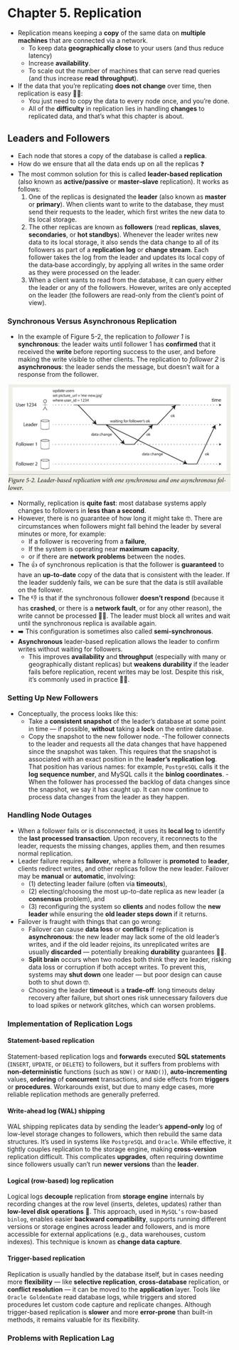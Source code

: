 # Chapter 5. Replication

- Replication means keeping a **copy** of the same data on **multiple machines** that are connected via a network. 
  - To keep data **geographically close** to your users (and thus reduce latency)
  - Increase **availability**.
  - To scale out the number of machines that can serve read queries (and thus increase **read throughput**).
- If the data that you’re replicating **does not change** over time, then replication is easy 🤹‍♂️:
  - You just need to copy the data to every node once, and you’re done. 
  - All of the **difficulty** in replication lies in handling **changes** to replicated data, and that’s what this chapter is about.

## Leaders and Followers

- Each node that stores a copy of the database is called a **replica**.
- How do we ensure that all the data ends up on all the replicas ❓
- The most common solution for this is called **leader-based replication** (also known as **active/passive** or **master–slave** replication). It works as follows:
  1. One of the replicas is designated the **leader** (also known as **master** or **primary**). When clients want to write to the database, they must send their requests to the leader, which first writes the new data to its local storage.
  2. The other replicas are known as **followers** (read **replicas**, **slaves**, **secondaries**, or **hot standbys**). Whenever the leader writes new data to its local storage, it also sends the data change to all of its followers as part of a **replication log** or **change stream**. Each follower takes the log from the leader and updates its local copy of the data‐base accordingly, by applying all writes in the same order as they were processed on the leader.
  3. When a client wants to read from the database, it can query either the leader or any of the followers. However, writes are only accepted on the leader (the followers are read-only from the client’s point of view).

### Synchronous Versus Asynchronous Replication

- In the example of Figure 5-2, the replication to *follower 1* is **synchronous**: the leader waits until follower 1 has **confirmed** that it received the **write** before reporting success to the user, and before making the write visible to other clients. The replication to *follower 2* is **asynchronous**: the leader sends the message, but doesn’t wait for a response from the follower.
<p align="center"><img src="assets/replication-sync-async.png" width="500px" height="auto"></p>

- Normally, replication is **quite fast**: most database systems apply changes to followers in **less than a second**.
- However, there is no guarantee of how long it might take 🤓. There are circumstances when followers might fall behind the leader by several minutes or more, for example:
  - If a follower is recovering from a **failure**,
  - If the system is operating near **maximum capacity**,
  - or if there are **network problems** between the nodes.
- The 👍 of synchronous replication is that the follower is **guaranteed** to have an **up-to-date** copy of the data that is consistent with the leader. If the leader suddenly fails, we can be sure that the data is still available on the follower.
- The 👎 is that if the synchronous follower **doesn’t respond** (because it has **crashed**, or there is a **network fault**, or for any other reason), the write cannot be processed 👨‍💻. The leader must block all writes and wait until the synchronous replica is available again.
- ➡️ This configuration is sometimes also called **semi-synchronous**.
- **Asynchronous** leader-based replication allows the leader to confirm writes without waiting for followers.
  - This improves **availability** and **throughput** (especially with many or geographically distant replicas) but **weakens** **durability** if the leader fails before replication, recent writes may be lost. Despite this risk, it’s commonly used in practice 🤷‍♂️.

### Setting Up New Followers

- Conceptually, the process looks like this:
  - Take a **consistent snapshot** of the leader’s database at some point in time — if possible, **without** taking a **lock** on the entire database.
  - Copy the snapshot to the new follower node.
  -The follower connects to the leader and requests all the data changes that have happened since the snapshot was taken. This requires that the snapshot is associated with an exact position in the **leader’s replication log**. That position has various names: for example, `PostgreSQL` calls it the **log sequence number**, and MySQL calls it the **binlog coordinates**.
   -When the follower has processed the backlog of data changes since the snapshot, we say it has caught up. It can now continue to process data changes from the leader as they happen.

### Handling Node Outages

- When a follower fails or is disconnected, it uses its **local log** to identify the **last processed transaction**. Upon recovery, it reconnects to the leader, requests the missing changes, applies them, and then resumes normal replication.
- Leader failure requires **failover**, where a follower is **promoted** to **leader**, clients redirect writes, and other replicas follow the new leader. Failover may be **manual** or **automatic**, involving:
  - (1) detecting leader failure (often via **timeouts**),
  - (2) electing/choosing the most up-to-date replica as new leader (a **consensus** problem), and
  - (3) reconfiguring the system so **clients** and nodes follow the **new leader** while ensuring the **old leader steps down** if it returns.
- Failover is fraught with things that can go wrong:
  - Failover can cause **data loss** or **conflicts** if replication is **asynchronous**: the new leader may lack some of the old leader’s writes, and if the old leader rejoins, its unreplicated writes are usually **discarded** — potentially breaking **durability** guarantees 🤷‍♂️.
  - **Split brain** occurs when two nodes both think they are leader, risking data loss or corruption if both accept writes. To prevent this, systems may **shut down** one leader — but poor design can cause both to shut down 🤓.
  - Choosing the leader **timeout** is a **trade-off**: long timeouts delay recovery after failure, but short ones risk unnecessary failovers due to load spikes or network glitches, which can worsen problems.

### Implementation of Replication Logs

#### Statement-based replication

Statement-based replication logs and **forwards** executed **SQL statements** (`INSERT`, `UPDATE`, or `DELETE`) to followers, but it suffers from problems with **non-deterministic** functions (such as `NOW()` or `RAND()`), **auto-incrementing** values, **ordering** of **concurrent** transactions, and side effects from **triggers** or **procedures**. Workarounds exist, but due to many edge cases, more reliable replication methods are generally preferred.

#### Write-ahead log (WAL) shipping

WAL shipping replicates data by sending the leader’s **append-only** log of low-level storage changes to followers, which then rebuild the same data structures. It’s used in systems like `PostgreSQL` and `Oracle`. While effective, it tightly couples replication to the storage engine, making **cross-version** replication difficult. This complicates **upgrades**, often requiring downtime since followers usually can’t run **newer versions** than the **leader**.

#### Logical (row-based) log replication

Logical logs **decouple** replication from **storage engine** internals by recording changes at the row level (inserts, deletes, updates) rather than **low-level disk operations** 🤔. This approach, used in `MySQL’s` row-based `binlog`, enables easier **backward compatibility**, supports running different versions or storage engines across leader and followers, and is more accessible for external applications (e.g., data warehouses, custom indexes). This technique is known as **change data capture**.

#### Trigger-based replication

Replication is usually handled by the database itself, but in cases needing more **flexibility** — like **selective replication**, **cross-database** replication, or **conflict resolution** — it can be moved to the **application** layer. Tools like `Oracle GoldenGate` read database logs, while triggers and stored procedures let custom code capture and replicate changes. Although trigger-based replication is **slower** and more **error-prone** than built-in methods, it remains valuable for its flexibility.

### Problems with Replication Lag